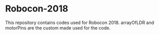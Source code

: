 # Robocon-2018

This repository contains codes used for Robocon 2018. arrayOfLDR and motorPins are the custom made used for the code.
